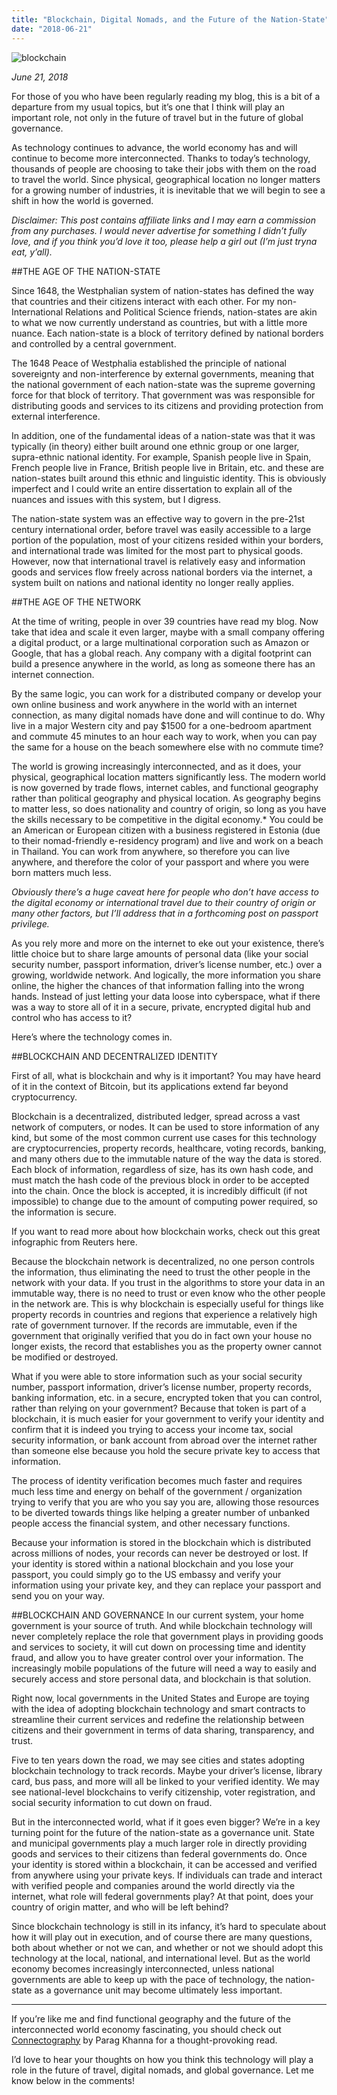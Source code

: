 ```yaml
---
title: "Blockchain, Digital Nomads, and the Future of the Nation-State"
date: "2018-06-21"
---
```


![blockchain](https://bububackpacks.files.wordpress.com/2018/06/blockchain.jpg?w=700)

_June 21, 2018_

For those of you who have been regularly reading my blog, this is a bit of a departure from my usual topics, but it’s one that I think will play an important role, not only in the future of travel but in the future of global governance.

As technology continues to advance, the world economy has and will continue to become more interconnected. Thanks to today’s technology, thousands of people are choosing to take their jobs with them on the road to travel the world. Since physical, geographical location no longer matters for a growing number of industries, it is inevitable that we will begin to see a shift in how the world is governed.

*Disclaimer: This post contains affiliate links and I may earn a commission from any purchases. I would never advertise for something I didn’t fully love, and if you think you’d love it too, please help a girl out (I’m just tryna eat, y’all).*

##THE AGE OF THE NATION-STATE


Since 1648, the Westphalian system of nation-states has defined the way that countries and their citizens interact with each other. For my non-International Relations and Political Science friends, nation-states are akin to what we now currently understand as countries, but with a little more nuance. Each nation-state is a block of territory defined by national borders and controlled by a central government.

The 1648 Peace of Westphalia established the principle of national sovereignty and non-interference by external governments, meaning that the national government of each nation-state was the supreme governing force for that block of territory. That government was was responsible for distributing goods and services to its citizens and providing protection from external interference.

In addition, one of the fundamental ideas of a nation-state was that it was typically (in theory) either built around one ethnic group or one larger, supra-ethnic national identity. For example, Spanish people live in Spain, French people live in France, British people live in Britain, etc. and these are nation-states built around this ethnic and linguistic identity. This is obviously imperfect and I could write an entire dissertation to explain all of the nuances and issues with this system, but I digress.    

The nation-state system was an effective way to govern in the pre-21st century international order, before travel was easily accessible to a large portion of the population, most of your citizens resided within your borders, and international trade was limited for the most part to physical goods. However, now that international travel is relatively easy and information goods and services flow freely across national borders via the internet, a system built on nations and national identity no longer really applies.

##THE AGE OF THE NETWORK


At the time of writing, people in over 39 countries have read my blog. Now take that idea and scale it even larger, maybe with a small company offering a digital product, or a large multinational corporation such as Amazon or Google, that has a global reach. Any company with a digital footprint can build a presence anywhere in the world, as long as someone there has an internet connection.

By the same logic, you can work for a distributed company or develop your own online business and work anywhere in the world with an internet connection, as many digital nomads have done and will continue to do. Why live in a major Western city and pay $1500 for a one-bedroom apartment and commute 45 minutes to an hour each way to work, when you can pay the same for a house on the beach somewhere else with no commute time?

The world is growing increasingly interconnected, and as it does, your physical, geographical location matters significantly less. The modern world is now governed by trade flows, internet cables, and functional geography rather than political geography and physical location. As geography begins to matter less, so does nationality and country of origin, so long as you have the skills necessary to be competitive in the digital economy.* You could be an American or European citizen with a business registered in Estonia (due to their nomad-friendly e-residency program) and live and work on a beach in Thailand. You can work from anywhere, so therefore you can live anywhere, and therefore the color of your passport and where you were born matters much less.

*Obviously there’s a huge caveat here for people who don’t have access to the digital economy or international travel due to their country of origin or many other factors, but I’ll address that in a forthcoming post on passport privilege.*

As you rely more and more on the internet to eke out your existence, there’s little choice but to share large amounts of personal data (like your social security number, passport information, driver’s license number, etc.) over a growing, worldwide network. And logically, the more information you share online, the higher the chances of that information falling into the wrong hands. Instead of just letting your data loose into cyberspace, what if there was a way to store all of it in a secure, private, encrypted digital hub and control who has access to it?

Here’s where the technology comes in.

##BLOCKCHAIN AND DECENTRALIZED IDENTITY


First of all, what is blockchain and why is it important? You may have heard of it in the context of Bitcoin, but its applications extend far beyond cryptocurrency.

Blockchain is a decentralized, distributed ledger, spread across a vast network of computers, or nodes. It can be used to store information of any kind, but some of the most common current use cases for this technology are cryptocurrencies, property records, healthcare, voting records, banking, and many others due to the immutable nature of the way the data is stored. Each block of information, regardless of size, has its own hash code, and must match the hash code of the previous block in order to be accepted into the chain. Once the block is accepted, it is incredibly difficult (if not impossible) to change due to the amount of computing power required, so the information is secure.

If you want to read more about how blockchain works, check out this great infographic from Reuters here.

Because the blockchain network is decentralized, no one person controls the information, thus eliminating the need to trust the other people in the network with your data. If you trust in the algorithms to store your data in an immutable way, there is no need to trust or even know who the other people in the network are. This is why blockchain is especially useful for things like property records in countries and regions that experience a relatively high rate of government turnover. If the records are immutable, even if the government that originally verified that you do in fact own your house no longer exists, the record that establishes you as the property owner cannot be modified or destroyed.   

What if you were able to store information such as your social security number, passport information, driver’s license number, property records, banking information, etc. in a secure, encrypted token that you can control, rather than relying on your government? Because that token is part of a blockchain, it is much easier for your government to verify your identity and confirm that it is indeed you trying to access your income tax, social security information, or bank account from abroad over the internet rather than someone else because you hold the secure private key to access that information.

The process of identity verification becomes much faster and requires much less time and energy on behalf of the government / organization trying to verify that you are who you say you are, allowing those resources to be diverted towards things like helping a greater number of unbanked people access the financial system, and other necessary functions.

Because your information is stored in the blockchain which is distributed across millions of nodes, your records can never be destroyed or lost. If your identity is stored within a national blockchain and you lose your passport, you could simply go to the US embassy and verify your information using your private key, and they can replace your passport and send you on your way.

##BLOCKCHAIN AND GOVERNANCE
In our current system, your home government is your source of truth. And while blockchain technology will never completely replace the role that government plays in providing goods and services to society, it will cut down on processing time and identity fraud, and allow you to have greater control over your information. The increasingly mobile populations of the future will need a way to easily and securely access and store personal data, and blockchain is that solution.

Right now, local governments in the United States and Europe are toying with the idea of adopting blockchain technology and smart contracts to streamline their current services and redefine the relationship between citizens and their government in terms of data sharing, transparency, and trust.

Five to ten years down the road, we may see cities and states adopting blockchain technology to track records. Maybe your driver’s license, library card, bus pass, and more will all be linked to your verified identity. We may see national-level blockchains to verify citizenship, voter registration, and social security information to cut down on fraud.

But in the interconnected world, what if it goes even bigger? We’re in a key turning point for the future of the nation-state as a governance unit. State and municipal governments play a much larger role in directly providing goods and services to their citizens than federal governments do. Once your identity is stored within a blockchain, it can be accessed and verified from anywhere using your private keys. If individuals can trade and interact with verified people and companies around the world directly via the internet, what role will federal governments play? At that point, does your country of origin matter, and who will be left behind?  

Since blockchain technology is still in its infancy, it’s hard to speculate about how it will play out in execution, and of course there are many questions, both about whether or not we can, and whether or not we should adopt this technology at the local, national, and international level. But as the world economy becomes increasingly interconnected, unless national governments are able to keep up with the pace of technology, the nation-state as a governance unit may become ultimately less important.  


---

If you’re like me and find functional geography and the future of the interconnected world economy fascinating, you should check out [Connectography](https://amzn.to/2K26KZS) by Parag Khanna for a thought-provoking read.  

I’d love to hear your thoughts on how you think this technology will play a role in the future of travel, digital nomads, and global governance. Let me know below in the comments!
